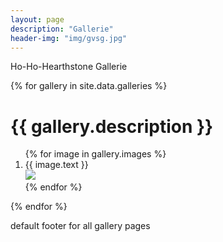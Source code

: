 ```yaml
---
layout: page
description: "Gallerie"
header-img: "img/gvsg.jpg"
---
```


<script src="//ajax.googleapis.com/ajax/libs/jquery/1.11.2/jquery.min.js"></script>
<script src="/js/lightbox.min.js"></script>
<link href="/css/lightbox.css" rel="stylesheet" />

<p>Ho-Ho-Hearthstone Gallerie</p>

{% for gallery in site.data.galleries %}
	<h1>{{ gallery.description }}</h1>
	<ol>
		{% for image in gallery.images %}
			<li>
				{{ image.text }}<br>
				<a href="{{ gallery.imagefolder }}/{{ image.name }}" data-lightbox="{{ gallery.id }}" title="{{ image.text }}">
					<img src="{{ gallery.imagefolder }}/{{ image.thumb }}">
				</a>
			</li>
		{% endfor %}
	</ol>
{% endfor %}

<p>default footer for all gallery pages</p>
